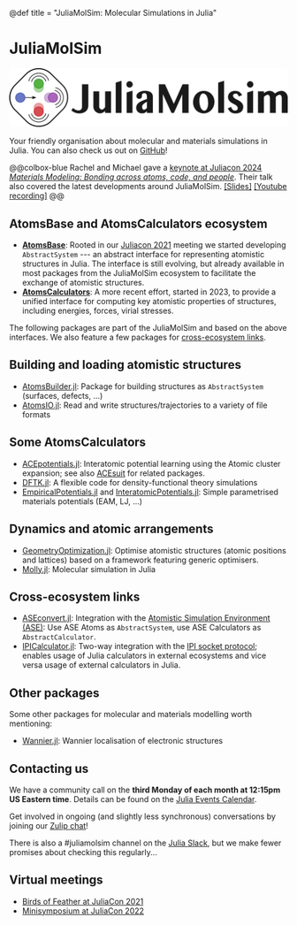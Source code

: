 @def title = "JuliaMolSim: Molecular Simulations in Julia"

# JuliaMolSim

![JuliaMolSim logo](/assets/juliamolsim.png)

Your friendly organisation about molecular and materials simulations in Julia.
You can also check us out on [GitHub](https://github.com/JuliaMolSim)!

@@colbox-blue
Rachel and Michael gave a
[keynote at Juliacon 2024](https://juliacon.org/2024/keynotes/#materials_modeling_bonding_across_atoms_code_and_people)
[*Materials Modeling: Bonding across atoms, code, and people*](https://michael-herbst.com/talks/2024.07.10_juliamolsim.pdf).
Their talk also covered the latest developments around JuliaMolSim.
[[Slides]](https://michael-herbst.com/talks/2024.07.10_juliamolsim.pdf) [[Youtube recording]](https://www.youtube.com/watch?v=zDh6LmEGUDc)
@@

## AtomsBase and AtomsCalculators ecosystem
- [**AtomsBase**](https://github.com/mfherbst/AtomsBase.jl):
  Rooted in our [Juliacon 2021](/juliacon21) meeting we started developing
  `AbstractSystem` ---
  an abstract interface for representing atomistic structures in Julia.
  The interface is still evolving, but already available in most packages
  from the JuliaMolSim ecosystem to facilitate the exchange of atomistic structures.
- [**AtomsCalculators**](https://github.com/JuliaMolSim/AtomsCalculators.jl):
  A more recent effort, started in 2023, to provide a unified interface
  for computing key atomistic properties of structures, including
  energies, forces, virial stresses.

The following packages are part of the JuliaMolSim and based
on the above interfaces.
We also feature a few packages for
[cross-ecosystem links](#cross-ecosystem_links).

## Building and loading atomistic structures
- [AtomsBuilder.jl](https://github.com/JuliaMolSim/AtomsBuilder.jl):
  Package for building structures as `AbstractSystem` (surfaces, defects, ...)
- [AtomsIO.jl](https://github.com/mfherbst/AtomsIO.jl):
  Read and write structures/trajectories to a variety of file formats

## Some AtomsCalculators
- [ACEpotentials.jl](https://github.com/ACEsuit/ACEpotentials.jl): Interatomic potential learning using the Atomic cluster expansion; see also [ACEsuit](https://github.com/ACEsuit) for related packages.
- [DFTK.jl](https://dftk.org): A flexible code for density-functional theory simulations
- [EmpiricalPotentials.jl](https://github.com/JuliaMolSim/EmpiricalPotentials.jl)
  and [InteratomicPotentials.jl](https://github.com/cesmix-mit/InteratomicPotentials.jl):
  Simple parametrised materials potentials (EAM, LJ, ...)

## Dynamics and atomic arrangements
- [GeometryOptimization.jl](https://github.com/JuliaMolSim/GeometryOptimization.jl/):
  Optimise atomistic structures (atomic positions and lattices)
  based on a framework featuring generic optimisers.
- [Molly.jl](https://juliamolsim.github.io/Molly.jl/stable/):
  Molecular simulation in Julia

## Cross-ecosystem links
- [ASEconvert.jl](https://github.com/mfherbst/ASEconvert.jl):
  Integration with the [Atomistic Simulation Environment (ASE)](https://wiki.fysik.dtu.dk/ase/index.html): Use ASE Atoms as `AbstractSystem`,
  use ASE Calculators as `AbstractCalculator`.
- [IPICalculator.jl](https://github.com/JuliaMolSim/IPICalculator.jl/):
  Two-way integration with the [IPI socket protocol](https://ipi-code.org/);
  enables usage of Julia calculators in external ecosystems and vice versa
  usage of external calculators in Julia.

## Other packages
Some other packages for molecular and materials modelling worth mentioning:
- [Wannier.jl](https://github.com/qiaojunfeng/Wannier.jl):
  Wannier localisation of electronic structures

## Contacting us
[zulip-url]: https://juliamolsim.zulipchat.com/register/
[slack-url]: https://julialang.org/slack/

We have a community call on the **third Monday of each month at 12:15pm US Eastern time**. Details can be found on the [Julia Events Calendar](https://julialang.org/community/#events).

Get involved in ongoing (and slightly less synchronous) conversations by joining our [Zulip chat][zulip-url]!

There is also a #juliamolsim channel on the [Julia Slack][slack-url],
but we make fewer promises about checking this regularly...

## Virtual meetings
- [Birds of Feather at JuliaCon 2021](/juliacon21)
- [Minisymposium at JuliaCon 2022](/juliacon22)
